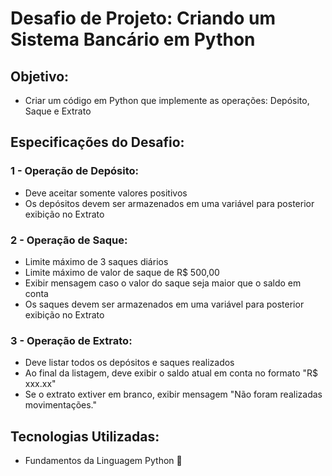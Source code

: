 # Desafio de Projeto: Criando um Sistema Bancário em Python

## Objetivo:
- Criar um código em Python que implemente as operações: Depósito, Saque e Extrato

## Especificações do Desafio:

### 1 - Operação de Depósito:
- Deve aceitar somente valores positivos
- Os depósitos devem ser armazenados em uma variável para posterior exibição no Extrato

### 2 - Operação de Saque:
- Limite máximo de 3 saques diários
- Limite máximo de valor de saque de R$ 500,00
- Exibir mensagem caso o valor do saque seja maior que o saldo em conta
- Os saques devem ser armazenados em uma variável para posterior exibição no Extrato

### 3 - Operação de Extrato:
- Deve listar todos os depósitos e saques realizados
- Ao final da listagem, deve exibir o saldo atual em conta no formato "R$ xxx.xx"
- Se o extrato extiver em branco, exibir mensagem "Não foram realizadas movimentações."

## Tecnologias Utilizadas:
- Fundamentos da Linguagem Python 🐍
